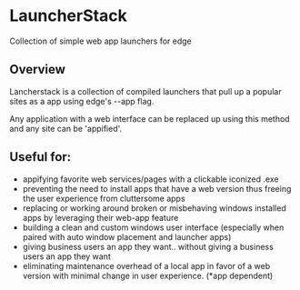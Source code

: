 # LauncherStack
Collection of simple web app launchers for edge

## Overview

Lancherstack is a collection of compiled launchers that pull up a popular sites as a app using edge's --app flag.  

Any application with a web interface can be replaced up using this method and any site can be 'appified'.

## Useful for:
- appifying favorite web services/pages with a clickable iconized .exe
- preventing the need to install apps that have a web version thus freeing the user experience from cluttersome apps
- replacing or working around broken or misbehaving windows installed apps by leveraging their web-app feature
- building a clean and custom windows user interface (especially when paired with auto window placement and launcher apps)
- giving business users an app they want.. without giving a business users an app they want 
- eliminating maintenance overhead of a local app in favor of a web version with minimal change in user experience.  (*app dependent)

